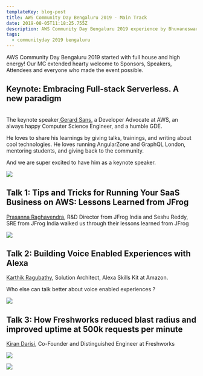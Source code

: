 ```yaml
---
templateKey: blog-post
title: AWS Community Day Bengaluru 2019 - Main Track
date: 2019-08-05T11:18:25.755Z
description: AWS Community Day Bengaluru 2019 experience by Bhuvaneswari Subramani
tags:
  - communityday 2019 bengaluru
---
```

AWS Community Day Bengaluru 2019 started with full house and high energy! Our MC extended hearty welcome to Sponsors, Speakers, Attendees and everyone who made the event possible.

## Keynote: Embracing Full-stack Serverless. A new paradigm

\
The keynote speaker[ Gerard Sans,](https://www.linkedin.com/in/gerard-sans/) a Developer Advocate at AWS, an always happy Computer Science Engineer, and a humble GDE.

He loves to share his learnings by giving talks, trainings, and writing about cool technologies. He loves running AngularZone and GraphQL London, mentoring students, and giving back to the community.

And we are super excited to have him as a keynote speaker.

![](/img/main_track_1_gerard.png)

## 

## Talk 1: Tips and Tricks for Running Your SaaS Business on AWS: Lessons Learned from JFrog

[Prasanna Raghavendra](https://www.linkedin.com/in/prasannaraghavendra/), R&D Director from JFrog India and Seshu Reddy, SRE from JFrog India walked us through their lessons learned from JFrog

![](/img/main_track_1_2ndtalk.png)

## Talk 2:  Building Voice Enabled Experiences with Alexa

[Karthik Ragubathy](https://www.linkedin.com/in/pkarthikr/), Solution Architect, Alexa Skills Kit at Amazon.

Who else can talk better about voice enabled experiences ?

![](/img/main_track_1_karthik.png)



## Talk 3: How Freshworks reduced blast radius and improved uptime at 500k requests per minute

[Kiran Darisi](https://www.linkedin.com/in/kirandarisi/), Co-Founder and Distinguished Engineer at Freshworks

![](/img/main_track_1_4.png)



![](/img/audience_2019.png)
